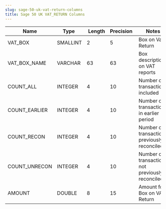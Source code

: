 ```yaml
---
slug: sage-50-uk-vat-return-columns
title: Sage 50 UK VAT_RETURN Columns
---
```

| Name | Type  |  Length | Precision  |  Notes  | Example |
| --- | --- | --- | --- | --- | --- |
| VAT_BOX | SMALLINT | 2 | 5 | Box on Vat Return |  |
| VAT_BOX_NAME | VARCHAR | 63 | 63 | Box description on VAT reports |  |
| COUNT_ALL | INTEGER | 4 | 10 | Number of transactions included |  |
| COUNT_EARLIER | INTEGER | 4 | 10 | Number of transactions in earlier period |  |
| COUNT_RECON | INTEGER | 4 | 10 | Number of transactions previously reconciled |  |
| COUNT_UNRECON | INTEGER | 4 | 10 | Number of transactions not previously reconciled |  |
| AMOUNT | DOUBLE | 8 | 15 | Amount for Box on VAT Return |  |
